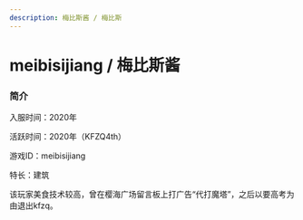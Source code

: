 ```yaml
---
description: 梅比斯酱 / 梅比斯
---
```


# meibisijiang / 梅比斯酱

### 简介

入服时间：2020年

活跃时间：2020年（KFZQ4th）

游戏ID：meibisijiang

特长：建筑

该玩家美食技术较高，曾在樱海广场留言板上打广告“代打魔塔”，之后以要高考为由退出kfzq。
